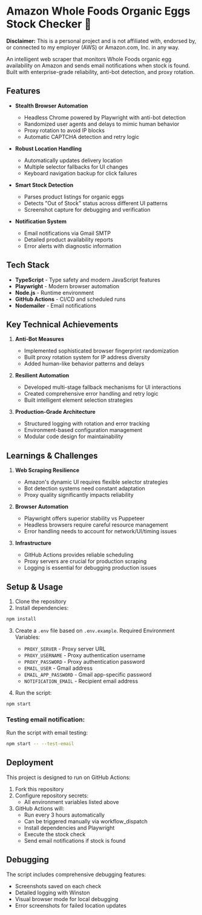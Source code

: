 # Amazon Whole Foods Organic Eggs Stock Checker 🥚

**Disclaimer:** This is a personal project and is not affiliated with, endorsed by, or connected to my employer (AWS) or Amazon.com, Inc. in any way.

An intelligent web scraper that monitors Whole Foods organic egg availability on Amazon and sends email notifications when stock is found. Built with enterprise-grade reliability, anti-bot detection, and proxy rotation.

## Features

- **Stealth Browser Automation**
  - Headless Chrome powered by Playwright with anti-bot detection
  - Randomized user agents and delays to mimic human behavior
  - Proxy rotation to avoid IP blocks
  - Automatic CAPTCHA detection and retry logic

- **Robust Location Handling**
  - Automatically updates delivery location
  - Multiple selector fallbacks for UI changes
  - Keyboard navigation backup for click failures

- **Smart Stock Detection**
  - Parses product listings for organic eggs
  - Detects "Out of Stock" status across different UI patterns
  - Screenshot capture for debugging and verification

- **Notification System**
  - Email notifications via Gmail SMTP
  - Detailed product availability reports
  - Error alerts with diagnostic information

## Tech Stack

- **TypeScript** - Type safety and modern JavaScript features
- **Playwright** - Modern browser automation
- **Node.js** - Runtime environment
- **GitHub Actions** - CI/CD and scheduled runs
- **Nodemailer** - Email notifications

## Key Technical Achievements

1. **Anti-Bot Measures**
   - Implemented sophisticated browser fingerprint randomization
   - Built proxy rotation system for IP address diversity
   - Added human-like behavior patterns and delays

2. **Resilient Automation**
   - Developed multi-stage fallback mechanisms for UI interactions
   - Created comprehensive error handling and retry logic
   - Built intelligent element selection strategies

3. **Production-Grade Architecture**
   - Structured logging with rotation and error tracking
   - Environment-based configuration management
   - Modular code design for maintainability

## Learnings & Challenges

1. **Web Scraping Resilience**
   - Amazon's dynamic UI requires flexible selector strategies
   - Bot detection systems need constant adaptation
   - Proxy quality significantly impacts reliability

2. **Browser Automation**
   - Playwright offers superior stability vs Puppeteer
   - Headless browsers require careful resource management
   - Error handling needs to account for network/UI/timing issues

3. **Infrastructure**
   - GitHub Actions provides reliable scheduling
   - Proxy servers are crucial for production scraping
   - Logging is essential for debugging production issues

## Setup & Usage

1. Clone the repository
2. Install dependencies:

```bash
npm install
```

3. Create a `.env` file based on `.env.example`. Required Environment Variables:
   - `PROXY_SERVER` - Proxy server URL
   - `PROXY_USERNAME` - Proxy authentication username
   - `PROXY_PASSWORD` - Proxy authentication password
   - `EMAIL_USER` - Gmail address
   - `EMAIL_APP_PASSWORD` - Gmail app-specific password
   - `NOTIFICATION_EMAIL` - Recipient email address

4. Run the script:

```bash
npm start
```

### Testing email notification:

Run the script with email testing:

```bash
npm start -- --test-email
```

## Deployment

This project is designed to run on GitHub Actions:

1. Fork this repository
2. Configure repository secrets:
   - All environment variables listed above
3. GitHub Actions will:
   - Run every 3 hours automatically
   - Can be triggered manually via workflow_dispatch
   - Install dependencies and Playwright
   - Execute the stock check
   - Send email notifications if stock is found

## Debugging

The script includes comprehensive debugging features:
- Screenshots saved on each check
- Detailed logging with Winston
- Visual browser mode for local debugging
- Error screenshots for failed location updates
